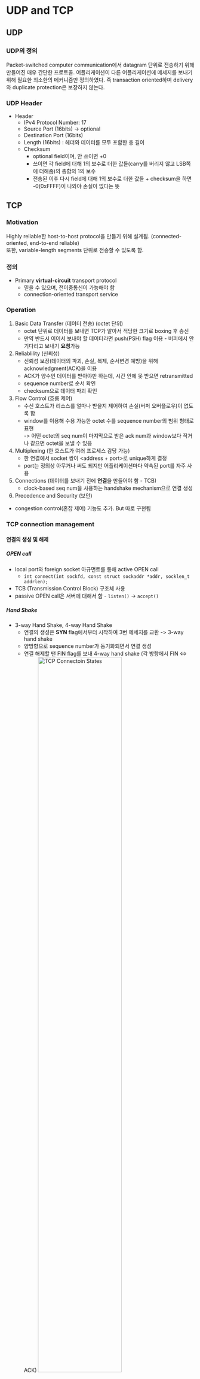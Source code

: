 # UDP and TCP

## UDP

### UDP의 정의

Packet-switched computer communication에서 datagram 단위로 전송하기 위해 만들어진 매우 간단한 프로토콜.
어플리케이션이 다른 어플리케이션에 메세지를 보내기 위해 필요한 최소한의 메커니즘만 정의하였다.
즉 transaction oriented하며 delivery와 duplicate protection은 보장하지 않는다.

### UDP Header

- Header
  - IPv4 Protocol Number: 17
  - Source Port (16bits) -> optional
  - Destination Port (16bits)
  - Length (16bits) : 헤더와 데이터를 모두 포함한 총 길이
  - Checksum
    - optional field이며, 안 쓰이면 +0
    - 쓰이면 각 field에 대해 1의 보수로 더한 값들(carry를 버리지 않고 LSB쪽에 더해줌)의 총합의 1의 보수
    - 전송된 이후 다시 field에 대해 1의 보수로 더한 값들 + checksum을 하면 -0(0xFFFF)이 나와야 손실이 없다는 뜻


## TCP

### Motivation

Highly reliable한 host-to-host protocol을 만들기 위해 설계됨.
(connected-oriented, end-to-end reliable)  
또한, variable-length segments 단위로 전송할 수 있도록 함.  

### 정의

- Primary **virtual-circuit** transport protocol
  - 믿을 수 있으며, 전이중통신이 가능해야 함
  - connection-oriented transport service

### Operation

1. Basic Data Transfer (데이터 전송) (octet 단위)
    - octet 단위로 데이터를 보내면 TCP가 알아서 적당한 크기로 boxing 후 송신
    - 만약 반드시 이어서 보내야 할 데이터라면 push(PSH) flag 이용 - 버퍼에서 안 기다리고 보내기 **요청**가능
1. Reliablility (신뢰성)
    - 신뢰성 보장(데이터의 파괴, 손실, 복제, 순서변경 예방)을 위해 acknowledgment(ACK)을 이용
    - ACK가 양수인 데이터를 받아야만 하는데, 시간 안에 못 받으면 retransmitted
    - sequence number로 순서 확인
    - checksum으로 데이터 파괴 확인
1. Flow Control (흐름 제어)
    - 수신 호스트가 리소스를 얼마나 받을지 제어하여 손실(버퍼 오버플로우)이 없도록 함
    - window를 이용해 수용 가능한 octet 수를 sequence number의 범위 형태로 표현  
    -> 어떤 octet의 seq num이 마지막으로 받은 ack num과 window보다 작거나 같으면 octet을 보낼 수 있음
1. Multiplexing (한 호스트가 여러 프로세스 감당 가능)
    - 한 연결에서 socket 쌍이 \<address + port\>로 unique하게 결정
    - port는 정의상 아무거나 써도 되지만 어플리케이션마다 약속된 port를 자주 사용
1. Connections (데이터를 보내기 전에 **연결**을 만들어야 함 - TCB)
    - clock-based seq num을 사용하는 handshake mechanism으로 연결 생성
1. Precedence and Security (보안)
- congestion control(혼잡 제어) 기능도 추가. But 따로 구현됨


### TCP connection management

#### 연결의 생성 및 해제

##### OPEN call

- local port와 foreign socket 아규먼트를 통해 active OPEN call
    - `int connect(int sockfd, const struct sockaddr *addr, socklen_t addrlen);`
- TCB (Transmission Control Block) 구조체 사용
- passive OPEN call은 서버에 대해서 함 - `listen()` -> `accept()`

##### Hand Shake

- 3-way Hand Shake, 4-way Hand Shake
  - 연결의 생성은 **SYN** flag에서부터 시작하여 3번 메세지를 교환 -> 3-way hand shake
  - 양방향으로 sequence number가 동기화되면서 연결 생성
  - 연결 해제할 땐 FIN flag를 보내 4-way hand shake (각 방향에서 FIN <=> ACK)
  <img src="resources/TCP_Conn_States.png" width="70%" title="TCP Connection States" alt="TCP Connectoin States"></img>
  <img src="resources/TCP_Conn_Procedure.png" title="TCP Connection Procedure" alt="TCP Connectoin Procedure"></img>

#### TCP Urgent Point

##### Urgent mechanism

- Urgent mechanism (URG)
  - sending user가 receiving user에게 urgent data를 먼저 받도록 요청하는 상황
  - receiving TCP가 urgent data를 읽기 시작하면 **urgent mode** 진입. urgent pointer만큼 옥텟을 받고 나서 **normal mode**로 다시 되돌아감.
  - Urgent pointer: urgent data의 옥텟 수 (마지막 옥텟 + 1)

##### Semantics of Urgent Indication

- Urgent Indication의 의미
  - 사실 urgent mechanism은 긴급하게 보내져야 하는 데이터를 요청하기 위함이지 out-of-band 데이터를 위함이 아님
  - out-of-band 데이터는 갓길처럼 데이터를 보내야 한다는 의미
  - 그래서 flag에다 `SO_OOBINLINE`이라고 해야 순차적으로 데이터를 가져가고, `MSG_OOB`라고 하면 out-of-band 데이터로써 먼져 가져가기로 함 -> `MSG_OOB`를 쓰면 마지막 한 옥텟(바이트)를 먼저 가져가버림
  - 다시 말 해 `MSG_OOB`는 1바이트, `SO_OOBINLINE`은 길이 상관 없이 순서대로
  - 이러한 구현 과정에서 middleboxes들이 urgent indication을 없앱버리게끔 구현해버림
  - 그럼 걍 URG 자체를 지양하자!


#### TCP Segment

- TCP segment format
  - Source Port (16bits), Destination Port (16bits)
  - Sequence Number - 랜덤
  - Acknowledgement Number - (expected) next sequence number
  - Data Offset (4bits, units of 4 octets)
  - Control Bits -URG, ACK, PSH, RST, SYN, FIN
  - Window (16bits)  
  receiver 입장에서 acknowledgement field 이후부터 데이터를 얼마나 받을 수 있을지 sender에게 알리기 위한 필드
  - Checksum
  - Urgent Point
  - TCP options
    - Case 1: A single octet options (Type only)
      - End of options list (Type:0), No-Operation option (Type:1)
    - Case 2: Type-length-Value style option
      - Maximum Segment Size (MSS) (Type:2, Length:4)
        - 무조건 SYN일 때에만 존재하는 옵션
        - IP layer에 존재
        - MMS_S, MMS_R, MSS가 뭔지는 ppt를 읽어보렴

#### TCP Variables

- TCP variables for a connection
  - TCP 연결에서 기억하고 있어야 할 몇가지 변수들
  - TCB에 저장되어 있음
    - local, remote socket numbers
    - 연결 보안, 프로시저
    - 버퍼 포인터
    - retransmit queue와 최근 segment의 포인터
  - Send variables
    - SND.UNA: send unacknowledged
    - SND.NXT: send next
    - SND.WND: send window
    - SND.UP: send urgent pointer
    - SND.WL1: segment sequence number used for last window update
    - SND.WL2: segment acknowledgment number used for last window update
    - ISS: initial send sequence number
  - Receive variables
    - RCV.NXT: receive next
    - RCV.WND: receive window
    - RCV.UP: receive urgent pointer
    - IRS: initial receive sequence number
    <img src="resources/TCB.png" title="TCB" alt="TCB"></img>
  - Segment variables
    - SEG.SEQ - segment sequence number
      - first sequence number of the receiving TCP segment
    - SEG.ACK - segment acknowledgment number
      - acknowledgment from the receiving TCP segment
    - SEG.LEN - segment length
      - the data size in the receiving TCP segment.
      - Total length – IP header size (IHL*4) – TCP header Size (DataOffset*4).
      - Typically, Total length–20-20.
    - SEG.WND - segment window
      - the tx buffer position for data to be sent : SEG.ACK+SEG.WND
    - SEG.UP - segment urgent pointer (안 중요)
    - SEG.PRC - segment precedence value (안 중요)
  - TCP와 segment variables
    - 새 acknowledgement
      - SND.UNA < SEG.ACK <= SND.NXT (받을 ack num이 이미 보낸 것보단 크고 보낼 것보다 작거나 같아야 함)
    - 아래 조건 중 하나를 만족하면 segment가 수신됨
      - RCV.NXT <= SEG.SEQ < RCV.NXT+RCV.WND
      - RCV.NXT <= SEG.SEQ+SEG.LEN-1 < RCV.NXT+RCV.WND
      <img src="resources/TCP_seg.png" title="TCP and segment variable" alt="TCP and segment variable"></img>

#### Sequence Numbers

- 범위: 0 ~ 2^32 - 1
- 한 데이터는 SYN을 시작 옥텟, FIN을 끝 옥텟으로 하여 보내진다고 생각하도록 sequence number가 정해짐
- Initial Sequence Number Selection
  - Initial Sequence Number (ISN) generator
    - clock-driven으로 정해짐
    - 32bit clock는 4ms마다 비트가 올라가고, ISN 사이클은 4.55시간이 됨
    - 3-way hand shake (SYN -> SYN+ACK -> ACK)에서 다음과 같이 seq num이 정해짐
    <img src="resources/TCP_Seq.png" title="Sequence Number in 3-way Hand Shake" alt="Sequence Number in 3-way Hand Shake"></img>
  - TCP Quiet Time Concept (Time wait 상태에서)
    - 이전 연결에서 마지막의 seq num이랑 다음 연결에서 새로 만들어지는 seq num이 겹치면서 발생할 수 있는 문제를 해결하기 위해 time wait가 중요

#### Retransmission Timeout (for Reliablility)

- RTO = Retransmission Time Out
- RTT = RoundTripTime, 두 종단 간 패킷 전송에 필요한 시간
  - Retransmission Timeout Procedure: Smoothed average
    - 기존 RTT에 새 RTT를 일정 가중치만큼 더해줘서 새 평균 RTT를 정한 뒤, LBOUND(1s)와 UBOUND(60s) 사이의 적당한 값으로 정함
  - 그런데 이걸로는 부족. 그래서 mean과 variation을 사용하는 Jacobson's method 등장
    - 첫 RTT에 대해서 - SRTT는 RTT 그대로, MDEV는 RTT/2로 해서 RTO 계산
    - 여러 RTT에 대해서 - ERR를 RTT-SRTT로 하고 새 SRTT는 STRR + gERR로 결정, MDEV는 MDEV + h(|ERR|-MDEV)로 결정하여 RTO 계산
    - 이걸 잘 어케 shift 이용해서 fast하게 계산 가능
  - 그런데 또 이게 ERR < 0일 때에는 개오바가 돼버려서 이 땐 h 값을 줄임 (Eifel Algorithm)
- RTT sample을 구하는 데에는 **Karn's algorithm** 사용
  - segment가 재전송된 경우에는 RTT 샘플을 만들면 안 됨
- 결론적인 재전송 타이머:
  1. 타이머가 꺼져 있으면 새로 실행
  1. 모든 데이터가 ack되면 타이머 종료
  1. 새로 ack 메세지가 오면 타이머 재시작(더 받을 게 있다는 뜻)
  - 타이머가 결국 만료된 상황
  1. 타이머가 만료되면(즉 시간 안에 답을 못 받았으면), ack이 안 된 segment부터 재전송
  1. RTO = RTO * 2로 세팅
  1. 타이머 재시작


#### Managing the Window (for Flow Control)

- receiver는 window를 줄일 수 없다 (SND.UNA+SND.WND <= SEG.ACK+SEG.WND)
- window가 0으로 줄면(더 이상 못 보내게 되면), sender는 반드시 window를 늘리도록 probe
  - SND.UNA+SND.WND < SND.NXT이면 window가 0
  - sender는 2분마다 적어도 한 옥텟 이상을 새로 보냄으로써 window를 늘리길 시도하는데, 이 때 보내는 segment가 TCP probe
  - receiver는 window가 0이 되고 나서 segment를 받더라도, expected seq num과 cur window (0)을 보이기 위해 ack는 계속 보내야 함
    - RCV.NXT = RCV.NXT+RCV.WND, RCV.WND = 0
  - sender는 결론적으로 다시 보내야 하는 부분부터 segment를 repackage해서 보냄
- Silly Window Syndrome
  - 버퍼에서 아주 작은 window를 allocate
  - Nagle Algorithm
    - sender에서 아무리 작은 segment를 보낸다 해도 첫번째 segment를 보낸 다음 ACK가 오거나 MSS만큼 누적될 때까지 기다려야 함 (대신 끌 수 있긴 함)
- TCP sender가 데이터를 보낼 수 있는 상황
  1. full sized segment가 사용 가능한 윈도우보다 작아서 보낼 수 있다
  1. 이미 보낼 데이터가 다 보내졌고 윈도우보다 보낼 데이터가 작다
  1. 윈도우의 반보다 큰 데이터가 있으면 윈도우의 반만큼만 보내라
  1. Nagle 때문에 0.1 - 1.0초가 딜레이되면 그냥 보내라
- delayed ACK
  - ACK를 맨날 보내지 말고 적당히 하나씩 빼서 보내면 효율 증가
  - FTP처럼 full-sized segments이 계속 오면 ACK를 하나 건너 하나씩은 보내자
